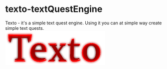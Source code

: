 # texto-textQuestEngine
Texto - it's a simple text quest engine. Using it you can at simple way create simple text quests.  
![Texto logo](texto-logo.png)
